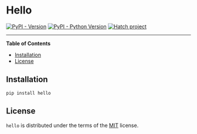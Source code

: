 # Hello

[![PyPI - Version](https://img.shields.io/pypi/v/hello.svg)](https://pypi.org/project/hello)
[![PyPI - Python Version](https://img.shields.io/pypi/pyversions/hello.svg)](https://pypi.org/project/hello)
[![Hatch project](https://img.shields.io/badge/%F0%9F%A5%9A-Hatch-4051b5.svg)](https://github.com/pypa/hatch)

-----

**Table of Contents**

- [Installation](#installation)
- [License](#license)

## Installation

```console
pip install hello
```

## License

`hello` is distributed under the terms of the [MIT](https://spdx.org/licenses/MIT.html) license.
